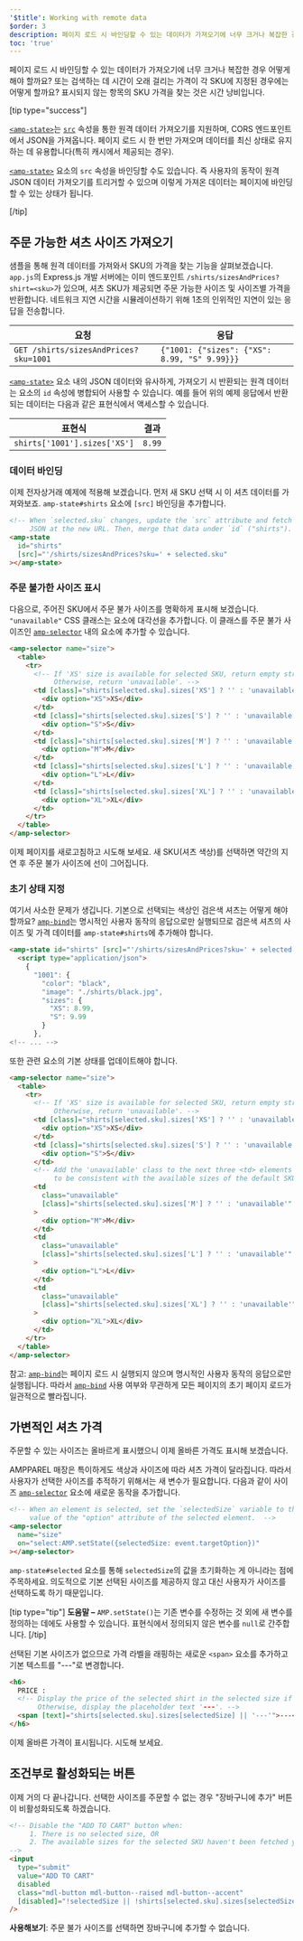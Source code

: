 ```yaml
---
'$title': Working with remote data
$order: 3
description: 페이지 로드 시 바인딩할 수 있는 데이터가 가져오기에 너무 크거나 복잡한 경우 어떻게 해야 할까요? 또는 검색하는 데 시간이 오래 걸리는 가격이 각 SKU에 지정된 경우에는...
toc: 'true'
---
```


페이지 로드 시 바인딩할 수 있는 데이터가 가져오기에 너무 크거나 복잡한 경우 어떻게 해야 할까요? 또는 검색하는 데 시간이 오래 걸리는 가격이 각 SKU에 지정된 경우에는 어떻게 할까요? 표시되지 않는 항목의 SKU 가격을 찾는 것은 시간 낭비입니다.

[tip type="success"]

[`<amp-state>`](../../../../documentation/components/reference/amp-bind.md#state)는 [`src`](../../../../documentation/components/reference/amp-bind.md) 속성을 통한 원격 데이터 가져오기를 지원하며, CORS 엔드포인트에서 JSON을 가져옵니다. 페이지 로드 시 한 번만 가져오며 데이터를 최신 상태로 유지하는 데 유용합니다(특히 캐시에서 제공되는 경우).

[`<amp-state>`](../../../../documentation/components/reference/amp-bind.md#state) 요소의 `src` 속성을 바인딩할 수도 있습니다. 즉 사용자의 동작이 원격 JSON 데이터 가져오기를 트리거할 수 있으며 이렇게 가져온 데이터는 페이지에 바인딩할 수 있는 상태가 됩니다.

[/tip]

## 주문 가능한 셔츠 사이즈 가져오기

샘플을 통해 원격 데이터를 가져와서 SKU의 가격을 찾는 기능을 살펴보겠습니다. `app.js`의 Express.js 개발 서버에는 이미 엔드포인트 `/shirts/sizesAndPrices?shirt=<sku>`가 있으며, 셔츠 SKU가 제공되면 주문 가능한 사이즈 및 사이즈별 가격을 반환합니다. 네트워크 지연 시간을 시뮬레이션하기 위해 1초의 인위적인 지연이 있는 응답을 전송합니다.

| 요청                                  | 응답                                         |
| ------------------------------------- | -------------------------------------------- |
| `GET /shirts/sizesAndPrices?sku=1001` | `{"1001: {"sizes": {"XS": 8.99, "S" 9.99}}}` |

[`<amp-state>`](../../../../documentation/components/reference/amp-bind.md#state) 요소 내의 JSON 데이터와 유사하게, 가져오기 시 반환되는 원격 데이터는 요소의 `id` 속성에 병합되어 사용할 수 있습니다. 예를 들어 위의 예제 응답에서 반환되는 데이터는 다음과 같은 표현식에서 액세스할 수 있습니다.

| 표현식                       | 결과   |
| ---------------------------- | ------ |
| `shirts['1001'].sizes['XS']` | `8.99` |

### 데이터 바인딩

이제 전자상거래 예제에 적용해 보겠습니다. 먼저 새 SKU 선택 시 이 셔츠 데이터를 가져와보죠. `amp-state#shirts` 요소에 `[src]` 바인딩을 추가합니다.

```html
<!-- When `selected.sku` changes, update the `src` attribute and fetch
     JSON at the new URL. Then, merge that data under `id` ("shirts"). -->
<amp-state
  id="shirts"
  [src]="'/shirts/sizesAndPrices?sku=' + selected.sku"
></amp-state>
```

### 주문 불가한 사이즈 표시

다음으로, 주어진 SKU에서 주문 불가 사이즈를 명확하게 표시해 보겠습니다. `"unavailable"` CSS 클래스는 요소에 대각선을 추가합니다. 이 클래스를 주문 불가 사이즈인 [`amp-selector`](../../../../documentation/components/reference/amp-selector.md) 내의 요소에 추가할 수 있습니다.

```html
<amp-selector name="size">
  <table>
    <tr>
      <!-- If 'XS' size is available for selected SKU, return empty string.
           Otherwise, return 'unavailable'. -->
      <td [class]="shirts[selected.sku].sizes['XS'] ? '' : 'unavailable'">
        <div option="XS">XS</div>
      </td>
      <td [class]="shirts[selected.sku].sizes['S'] ? '' : 'unavailable'">
        <div option="S">S</div>
      </td>
      <td [class]="shirts[selected.sku].sizes['M'] ? '' : 'unavailable'">
        <div option="M">M</div>
      </td>
      <td [class]="shirts[selected.sku].sizes['L'] ? '' : 'unavailable'">
        <div option="L">L</div>
      </td>
      <td [class]="shirts[selected.sku].sizes['XL'] ? '' : 'unavailable'">
        <div option="XL">XL</div>
      </td>
    </tr>
  </table>
</amp-selector>
```

이제 페이지를 새로고침하고 시도해 보세요. 새 SKU(셔츠 색상)를 선택하면 약간의 지연 후 주문 불가 사이즈에 선이 그어집니다.

### 초기 상태 지정

여기서 사소한 문제가 생깁니다. 기본으로 선택되는 색상인 검은색 셔츠는 어떻게 해야 할까요? [`amp-bind`](../../../../documentation/components/reference/amp-bind.md)는 명시적인 사용자 동작의 응답으로만 실행되므로 검은색 셔츠의 사이즈 및 가격 데이터를 `amp-state#shirts`에 추가해야 합니다.

```html
<amp-state id="shirts" [src]="'/shirts/sizesAndPrices?sku=' + selected.sku">
  <script type="application/json">
    {
      "1001": {
        "color": "black",
        "image": "./shirts/black.jpg",
        "sizes": {
          "XS": 8.99,
          "S": 9.99
        }
      },
<!-- ... -->
```

또한 관련 요소의 기본 상태를 업데이트해야 합니다.

```html
<amp-selector name="size">
  <table>
    <tr>
      <!-- If 'XS' size is available for selected SKU, return empty string.
           Otherwise, return 'unavailable'. -->
      <td [class]="shirts[selected.sku].sizes['XS'] ? '' : 'unavailable'">
        <div option="XS">XS</div>
      </td>
      <td [class]="shirts[selected.sku].sizes['S'] ? '' : 'unavailable'">
        <div option="S">S</div>
      </td>
      <!-- Add the 'unavailable' class to the next three <td> elements
           to be consistent with the available sizes of the default SKU. -->
      <td
        class="unavailable"
        [class]="shirts[selected.sku].sizes['M'] ? '' : 'unavailable'"
      >
        <div option="M">M</div>
      </td>
      <td
        class="unavailable"
        [class]="shirts[selected.sku].sizes['L'] ? '' : 'unavailable'"
      >
        <div option="L">L</div>
      </td>
      <td
        class="unavailable"
        [class]="shirts[selected.sku].sizes['XL'] ? '' : 'unavailable'"
      >
        <div option="XL">XL</div>
      </td>
    </tr>
  </table>
</amp-selector>
```

참고: [`amp-bind`](../../../../documentation/components/reference/amp-bind.md)는 페이지 로드 시 실행되지 않으며 명시적인 사용자 동작의 응답으로만 실행됩니다. 따라서 [`amp-bind`](../../../../documentation/components/reference/amp-bind.md) 사용 여부와 무관하게 모든 페이지의 초기 페이지 로드가 일관적으로 빨라집니다.

## 가변적인 셔츠 가격

주문할 수 있는 사이즈는 올바르게 표시했으니 이제 올바른 가격도 표시해 보겠습니다.

AMPPAREL 매장은 특이하게도 색상과 사이즈에 따라 셔츠 가격이 달라집니다. 따라서 사용자가 선택한 사이즈를 추적하기 위해서는 새 변수가 필요합니다. 다음과 같이 사이즈 [`amp-selector`](../../../../documentation/components/reference/amp-selector.md) 요소에 새로운 동작을 추가합니다.

```html
<!-- When an element is selected, set the `selectedSize` variable to the
     value of the "option" attribute of the selected element.  -->
<amp-selector
  name="size"
  on="select:AMP.setState({selectedSize: event.targetOption})"
></amp-selector>
```

`amp-state#selected` 요소를 통해 `selectedSize`의 값을 초기화하는 게 아니라는 점에 주목하세요. 의도적으로 기본 선택된 사이즈를 제공하지 않고 대신 사용자가 사이즈를 선택하도록 하기 때문입니다.

[tip type="tip"] <strong>도움말 –</strong> `AMP.setState()`는 기존 변수를 수정하는 것 외에 새 변수를 정의하는 데에도 사용할 수 있습니다. 표현식에서 정의되지 않은 변수를 `null`로 간주합니다. [/tip]

선택된 기본 사이즈가 없으므로 가격 라벨을 래핑하는 새로운 `<span>` 요소를 추가하고 기본 텍스트를 "---"로 변경합니다.

```html
<h6>
  PRICE :
  <!-- Display the price of the selected shirt in the selected size if available.
       Otherwise, display the placeholder text '---'. -->
  <span [text]="shirts[selected.sku].sizes[selectedSize] || '---'">---</span>
</h6>
```

이제 올바른 가격이 표시됩니다. 시도해 보세요.

## 조건부로 활성화되는 버튼

이제 거의 다 끝나갑니다. 선택한 사이즈를 주문할 수 없는 경우 "장바구니에 추가" 버튼이 비활성화되도록 하겠습니다.

```html
<!-- Disable the "ADD TO CART" button when:
     1. There is no selected size, OR
     2. The available sizes for the selected SKU haven't been fetched yet
-->
<input
  type="submit"
  value="ADD TO CART"
  disabled
  class="mdl-button mdl-button--raised mdl-button--accent"
  [disabled]="!selectedSize || !shirts[selected.sku].sizes[selectedSize]"
/>
```

**사용해보기**: 주문 불가 사이즈를 선택하면 장바구니에 추가할 수 없습니다.
